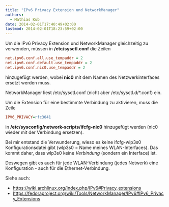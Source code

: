 ```yaml
---
title: "IPv6 Privacy Extension und NetworkManager"
authors:
  - Mathias Kub
date: 2014-02-01T17:40:49+02:00
lastmod: 2014-02-01T18:23:59+02:00
---
```


Um die IPv6 Privacy Extension und NetworkManager gleichzeitig zu verwenden, müssen in **/etc/sysctl.conf** die Zeilen

```cfg
net.ipv6.conf.all.use_tempaddr = 2
net.ipv6.conf.default.use_tempaddr = 2
net.ipv6.conf.nic0.use_tempaddr = 2
```

hinzugefügt werden, wobei **nic0** mit dem Namen des Netzwerkinterfaces ersetzt werden muss.

NetworkManager liest /etc/sysctl.conf (nicht aber /etc/sysctl.d/*.conf) ein.

Um die Extension für eine bestimmte Verbindung zu aktivieren, muss die Zeile

```cfg {linenos=false}
IPV6_PRIVACY=rfc3041
```

in **/etc/sysconfig/network-scripts/ifcfg-nic0** hinzugefügt werden (nic0 wieder mit der Verbindung ersetzen).

Bei mir entstand die Verwunderung, wieso es keine ifcfg-wlp3s0 Konfigurationsdatei gibt (wlp3s0 = Name meines WLAN-Interfaces). Das kommt daher, dass wlp3s0 keine _Verbindung_ (sondern ein Interface) ist.

Deswegen gibt es auch für jede WLAN-Verbindung (jedes Netwerk) eine Konfiguration - auch für die Ethernet-Verbindung.

Siehe auch:
* https://wiki.archlinux.org/index.php/IPv6#Privacy_extensions
* https://fedoraproject.org/wiki/Tools/NetworkManager/IPv6#IPv6_Privacy_Extensions

